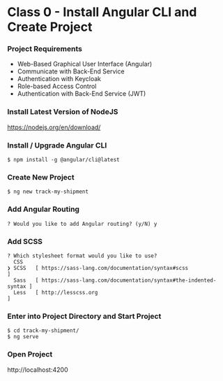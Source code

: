 # Class 0 - Install Angular CLI and Create Project

### Project Requirements
- Web-Based Graphical User Interface (Angular)
- Communicate with Back-End Service
- Authentication with Keycloak
- Role-based Access Control
- Authentication with Back-End Service (JWT)

### Install Latest Version of NodeJS
https://nodejs.org/en/download/

### Install / Upgrade Angular CLI
```shell
$ npm install -g @angular/cli@latest
```

### Create New Project
```shell
$ ng new track-my-shipment
```

### Add Angular Routing
```shell
? Would you like to add Angular routing? (y/N) y
```

### Add SCSS
```shell
? Which stylesheet format would you like to use? 
  CSS 
❯ SCSS   [ https://sass-lang.com/documentation/syntax#scss                ] 
  Sass   [ https://sass-lang.com/documentation/syntax#the-indented-syntax ] 
  Less   [ http://lesscss.org                                             ] 
```

### Enter into Project Directory and Start Project
```shell
$ cd track-my-shipment/
$ ng serve
```

### Open Project
http://localhost:4200
